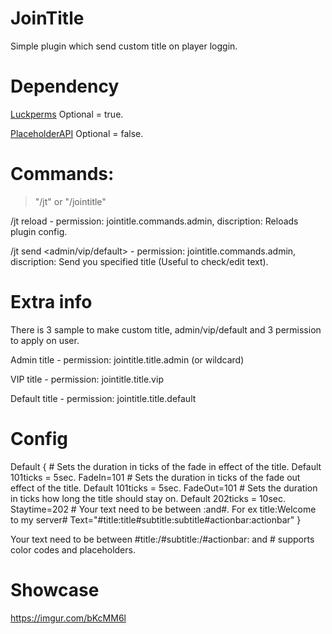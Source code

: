 # JoinTitle

Simple plugin which send custom title on player loggin.

# Dependency

[Luckperms](https://ore.spongepowered.org/Luck/LuckPerms) Optional = true.

[PlaceholderAPI](https://forums.spongepowered.org/t/placeholderapi-a-hub-for-your-placeholders/16200) Optional = false.

# Commands:

>"/jt" or "/jointitle"

/jt reload - permission: jointitle.commands.admin, discription: Reloads plugin config.

/jt send <admin/vip/default> - permission: jointitle.commands.admin, discription: Send you specified title (Useful to check/edit text).

# Extra info

There is 3 sample to make custom title, admin/vip/default and 3 permission to apply on user.

Admin title - permission: jointitle.title.admin (or wildcard)

VIP title - permission: jointitle.title.vip

Default title - permission: jointitle.title.default

# Config

Default {
    # Sets the duration in ticks of the fade in effect of the title. Default 101ticks = 5sec.
    FadeIn=101
    # Sets the duration in ticks of the fade out effect of the title. Default 101ticks = 5sec.
    FadeOut=101
    # Sets the duration in ticks how long the title should stay on. Default 202ticks = 10sec.
    Staytime=202
    # Your text need to be between :and#. For ex title:Welcome to my server#
    Text="#title:title#subtitle:subtitle#actionbar:actionbar"
}

Your text need to be between #title:/#subtitle:/#actionbar: and # supports color codes and placeholders. 

# Showcase

https://imgur.com/bKcMM6l
